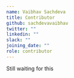 ```yaml
---
name: Vaibhav Sachdeva
title: Contributor
github: sachdevavaibhav
twitter: ""
linkedin: ""
slack: ""
joining_date: ""
role: contributor
---
```


Still waiting for this
